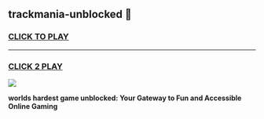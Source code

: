 
## trackmania-unblocked 👋
<h3>
<a href="https://premium.freeplayer.one?title=trackmania-unblocked&ref=14F">CLICK TO PLAY</a></h3>
<hr>

<h3>
<a href="https://premium.freeplayer.one?title=trackmania-unblocked&ref=14F">CLICK 2 PLAY</a>
  
</h3>

<a href="https://premium.freeplayer.one?title=trackmania-unblocked&ref=12F/"><img src="https://clearcache.store/games.png"></a>


**worlds hardest game unblocked: Your Gateway to Fun and Accessible Online Gaming**
